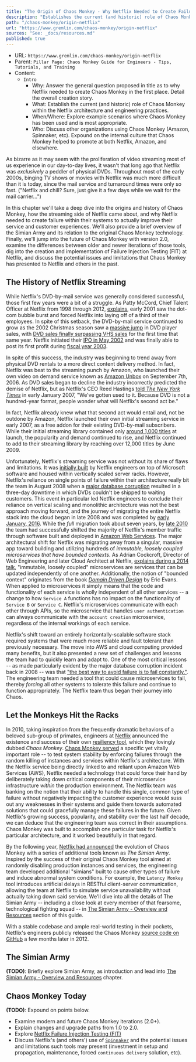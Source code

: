 ```yaml
---
title: "The Origin of Chaos Monkey - Why Netflix Needed to Create Failure"
description: "Establishes the current (and historic) role of Chaos Monkey within the Netflix architecture and general Chaos Engineering practices."
path: "/chaos-monkey/origin-netflix"
url: "https://www.gremlin.com/chaos-monkey/origin-netflix"
sources: "See: _docs/resources.md"
published: true
---
```


- URL: `https://www.gremlin.com/chaos-monkey/origin-netflix`
- Parent: `Pillar Page: Chaos Monkey Guide for Engineers - Tips, Tutorials, and Training`
- Content:
  - `Intro`
    - Why: Answer the general question proposed in title as to why Netflix needed to create Chaos Monkey in the first place.  Detail the overall creation story.
    - What: Establish the current (and historic) role of Chaos Monkey within the Netflix architecture and engineering practices.
    - When/Where: Explore example scenarios where Chaos Monkey has been used and is most appropriate.
    - Who: Discuss other organizations using Chaos Monkey (Amazon, Spinnaker, etc).  Expound on the internal culture that Chaos Monkey helped to promote at both Netflix, Amazon, and elsewhere.

As bizarre as it may seem with the proliferation of video streaming most of us experience in our day-to-day lives, it wasn't that long ago that Netflix was *exclusively* a peddler of physical DVDs.  Throughout most of the early 2000s, binging TV shows or movies with Netflix was much more difficult than it is today, since the mail service and turnaround times were only so fast.  ("Netflix and chill?  Sure, just give it a few days while we wait for the mail carrier...")

In this chapter we'll take a deep dive into the origins and history of Chaos Monkey, how the streaming side of Netflix came about, and why Netflix needed to create failure within their systems to actually improve their service and customer experiences.  We'll also provide a brief overview of the Simian Army and its relation to the original Chaos Monkey technology.  Finally, we'll jump into the future of Chaos Monkey with version 2.0, examine the differences between older and newer iterations of those tools, dig into the creation and implementation of Failure Injection Testing (FIT) at Netflix, and discuss the potential issues and limitations that Chaos Monkey has presented to Netflix and others in the past.

## The History of Netflix Streaming

While Netflix's DVD-by-mail service was generally considered successful, those first few years were a bit of a struggle.  As Patty McCord, Chief Talent Officer at Netflix from 1998 through 2012, [explains](https://hbr.org/2014/01/how-netflix-reinvented-hr), early 2001 saw the dot-com bubble burst and forced Netflix into laying off of a third of their employees.  In spite of this setback, the DVD-by-mail service continued to grow as the 2002 Christmas season saw a [massive jump](https://www.cnet.com/news/dvd-sales-see-hot-growth-projections/) in DVD player sales, with [DVD sales finally surpassing VHS sales](https://www.bizjournals.com/sanjose/stories/2002/01/07/daily34.html) for the first time that same year.  Netflix initiated their [IPO in May 2002](https://www.nytimes.com/2002/05/23/business/offering-of-netflix-brings-in-82.5-million.html) and was finally able to post its first profit during [fiscal year 2003](https://www.netflixinvestor.com/financials/quarterly-earnings/default.aspx).

In spite of this success, the industry was beginning to trend away from physical DVD rentals to a more direct content delivery method.  In fact, Netflix was beat to the streaming punch by Amazon, who launched their own video on demand service known as [Amazon Unbox](http://phx.corporate-ir.net/phoenix.zhtml?c=176060&p=irol-newsArticle&ID=903244) on September 7th, 2006.  As DVD sales began to decline the industry incorrectly predicted the demise of Netflix, but as Netflix's CEO Reed Hastings [told *The New York Times*](https://www.nytimes.com/2007/01/16/technology/16netflix.html) in early January 2007, "We've gotten used to it.  Because DVD is not a hundred-year format, people wonder what will Netflix's second act be."  

In fact, Netflix already knew what that second act would entail and, not be outdone by Amazon, Netflix launched their own initial streaming service in early 2007, as a free addon for their existing DVD-by-mail subscribers.  While their initial streaming library contained only [around 1,000 titles](https://profkenhoma.wordpress.com/2009/06/23/netflix-managing-a-still-hot-business-as-its-time-runs-out/) at launch, the popularity and demand continued to rise, and Netflix continued to add to their streaming library by reaching over 12,000 titles by June 2009.

Unfortunately, Netflix's streaming service was not without its share of flaws and limitations.  It was [initially built](https://www.nytimes.com/2007/01/16/technology/16netflix.html) by Netflix engineers on top of Microsoft software and housed within vertically scaled server racks.  However, Netflix's reliance on single points of failure within their architecture really bit the team in August 2008 when a [major database corruption](https://media.netflix.com/en/company-blog/completing-the-netflix-cloud-migration) resulted in a three-day downtime in which DVDs couldn't be shipped to waiting customers.  This event in particular led Netflix engineers to conclude their reliance on vertical scaling and monolithic architecture was not the best approach moving forward, and the journey of migrating the entire Netflix stack into the cloud began in late 2008 and was completed by [early January, 2016](https://media.netflix.com/en/company-blog/completing-the-netflix-cloud-migration).  While the *full* migration took about seven years, by [late 2010](https://medium.com/netflix-techblog/four-reasons-we-choose-amazons-cloud-as-our-computing-platform-4aceb692afec) the team had successfully shifted the majority of Netflix's member traffic through software built and deployed in [Amazon Web Services](https://aws.amazon.com/).  The major architectural shift for Netflix was migrating away from a singular, massive app toward building and utilizing hundreds of *immutable, loosely coupled microservices that have bounded contexts*.  As Adrian Cockcroft, Director of Web Engineering and later Cloud Architect at Netflix, [explains during a 2014 talk](https://youtu.be/5qJ_BibbMLw?t=1554), "immutable, loosely coupled" microservices are services that can be updated independently of one another.  Additionally, the notion of "bounded context" originates from the book [*Domain Driven Design*](https://www.amazon.com/Domain-Driven-Design-Tackling-Complexity-Software/dp/0321125215) by Eric Evans.  When applied to microservices it simply means that the code and functionality of each service is wholly independent of all other services -- a change to how `Service A` functions has no impact on the functionality of `Service B` or `Service C`.  Netflix's microservices communicate with each other through APIs, so the microservice that handles `user authentication` can always communicate with the `account creation` microservice, regardless of the internal workings of each service.

Netflix's shift toward an entirely horizontally-scalable software stack required systems that were much more reliable and fault tolerant than previously necessary.  The move into AWS and cloud computing provided many benefits, but it also presented a new set of challenges and lessons the team had to quickly learn and adapt to.  One of the most critical lessons -- as made particularly evident by the major database corruption incident back in 2008 -- was that ["the best way to avoid failure is to fail constantly."](https://medium.com/netflix-techblog/5-lessons-weve-learned-using-aws-1f2a28588e4c).  The engineering team needed a tool that could cause microservices to fail, thereby *forcing* all other systems to tolerate this failure and continue to function appropriately.  The Netflix team thus began their journey into Chaos.

## Let the Monkeys Hit the Racks

In 2010, taking inspiration from the frequently dramatic behaviors of a beloved sub-group of primates, engineers at [Netflix](https://www.netflix.com) announced the existence and success of their own [resiliency tool](https://medium.com/netflix-techblog/5-lessons-weve-learned-using-aws-1f2a28588e4c), which they lovingly dubbed *Chaos Monkey*.  [Chaos Monkey served](https://medium.com/netflix-techblog/5-lessons-weve-learned-using-aws-1f2a28588e4c) a specific yet vitally important role -- to test system stability by enforcing failures through the random killing of instances and services within Netflix's architecture.  With the Netflix service being directly linked to and reliant upon Amazon Web Services (AWS), Netflix needed a technology that could force their hand by deliberately taking down critical components of their microservice infrastructure *within* the production environment.  The Netflix team was banking on the notion that their ability to handle this single, common type of failure without negatively impacting the customer experience would suss out any weaknesses in their systems and guide them towards automated solutions that could gracefully manage these failures in the future.  Given Netflix's growing success, popularity, and stability over the last half decade, we can deduce that the engineering team was correct in their assumptions.  Chaos Monkey was built to accomplish one particular task for Netflix's particular architecture, and it worked beautifully in that regard.

By the following year, [Netflix had announced](https://medium.com/netflix-techblog/the-netflix-simian-army-16e57fbab116) the evolution of Chaos Monkey with a series of additional tools known as *The Simian Army*.  Inspired by the success of their original Chaos Monkey tool aimed at randomly disabling production instances and services, the engineering team developed additional "simians" built to cause other types of failure and induce abnormal system conditions.  For example, the `Latency Monkey` tool introduces artificial delays in RESTful client-server communication, allowing the team at Netflix to simulate service unavailability without actually taking down said service.  We'll dive into all the details of The Simian Army -- including a close look at every member of that fearsome, technological fighting squad -- in [The Simian Army - Overview and Resources][/simian-army] section of this guide.

With a stable codebase and ample real-world testing in their pockets, Netflix's engineers publicly released the Chaos Monkey [source code on GitHub](https://github.com/Netflix/chaosmonkey) a few months later in 2012.  

## The Simian Army

**(TODO)**: Briefly explore Simian Army, as introduction and lead into [The Simian Army - Overview and Resources][/simian-army] chapter.

## Chaos Monkey Today

**(TODO)**: Expound on points below.

- Examine modern and future Chaos Monkey iterations (2.0+).
- Explain changes and upgrade paths from 1.0 to 2.0.
- Explore [Netflix Failure Injection Testing (FIT)](https://medium.com/netflix-techblog/fit-failure-injection-testing-35d8e2a9bb2)
- Discuss Netflix's (and others') use of [`Spinnaker`](https://www.spinnaker.io/) and the potential issues and limitations such tools may present (investment in setup and propagation, maintenance, forced `continuous delivery` solution, etc).

[/]:                                    /gremlin-chaos-monkey/
[/advanced-tips]:                       /gremlin-chaos-monkey/advanced-tips
[/alternatives]:                        /gremlin-chaos-monkey/alternatives
[/alternatives/azure]:                  /gremlin-chaos-monkey/alternatives/azure
[/alternatives/docker]:                 /gremlin-chaos-monkey/alternatives/docker
[/alternatives/google-cloud-platform]:  /gremlin-chaos-monkey/alternatives/google-cloud-platform
[/alternatives/kubernetes]:             /gremlin-chaos-monkey/alternatives/kubernetes
[/alternatives/openshift]:              /gremlin-chaos-monkey/alternatives/openshift
[/alternatives/private-cloud]:          /gremlin-chaos-monkey/alternatives/private-cloud
[/alternatives/spring-boot]:            /gremlin-chaos-monkey/alternatives/spring-boot
[/alternatives/vmware]:                 /gremlin-chaos-monkey/alternatives/vmware
[/developer-tutorial]:                  /gremlin-chaos-monkey/developer-tutorial
[/downloads-resources]:                 /gremlin-chaos-monkey/downloads-resources
[/origin-netflix]:                      /gremlin-chaos-monkey/origin-netflix
[/simian-army]:                         /gremlin-chaos-monkey/simian-army